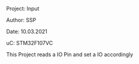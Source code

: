 Project: Input

Author: SSP

Date: 10.03.2021

uC: STM32F107VC

This Project reads a IO Pin and set a IO accordingly
